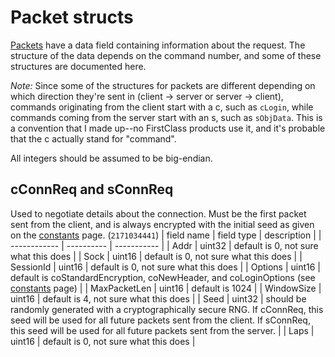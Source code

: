 # Packet structs
[Packets](./packet.md) have a data field containing information about the request. The structure of the data depends on the command number, and some of these structures are documented here.

*Note:* Since some of the structures for packets are different depending on which direction they're sent in (client -> server or server -> client), commands originating from the client start with a c, such as `cLogin`, while commands coming from the server start with an s, such as `sObjData`. This is a convention that I made up--no FirstClass products use it, and it's probable that the c actually stand for "command".

All integers should be assumed to be big-endian.

## cConnReq and sConnReq
Used to negotiate details about the connection. Must be the first packet sent from the client, and is always encrypted with the initial seed as given on the [constants](./constants.md) page. (`2171034441`)
| field name   | field type | description |
| ------------ | ---------- | ----------- |
| Addr         | uint32     | default is 0, not sure what this does |
| Sock         | uint16     | default is 0, not sure what this does |
| SessionId    | uint16     | default is 0, not sure what this does |
| Options      | uint16     | default is coStandardEncryption, coNewHeader, and  coLoginOptions (see [constants](./constants.md) page) |
| MaxPacketLen | uint16     | default is 1024 |
| WindowSize   | uint16     | default is 4, not sure what this does |
| Seed         | uint32     | should be randomly generated with a cryptographically secure RNG. If cConnReq, this seed will be used for all future packets sent from the client. If sConnReq, this seed will be used for all future packets sent from the server. |
| Laps         | uint16     | default is 0, not sure what this does |